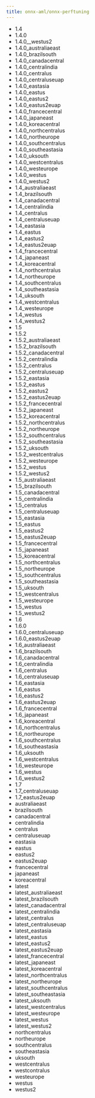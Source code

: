 ```yaml
---
title: onnx-aml/onnx-perftuning
---
```

- 1.4
- 1.4.0
- 1.4.0__westus2
- 1.4.0_australiaeast
- 1.4.0_brazilsouth
- 1.4.0_canadacentral
- 1.4.0_centralindia
- 1.4.0_centralus
- 1.4.0_centraluseuap
- 1.4.0_eastasia
- 1.4.0_eastus
- 1.4.0_eastus2
- 1.4.0_eastus2euap
- 1.4.0_francecentral
- 1.4.0_japaneast
- 1.4.0_koreacentral
- 1.4.0_northcentralus
- 1.4.0_northeurope
- 1.4.0_southcentralus
- 1.4.0_southeastasia
- 1.4.0_uksouth
- 1.4.0_westcentralus
- 1.4.0_westeurope
- 1.4.0_westus
- 1.4.0_westus2
- 1.4_australiaeast
- 1.4_brazilsouth
- 1.4_canadacentral
- 1.4_centralindia
- 1.4_centralus
- 1.4_centraluseuap
- 1.4_eastasia
- 1.4_eastus
- 1.4_eastus2
- 1.4_eastus2euap
- 1.4_francecentral
- 1.4_japaneast
- 1.4_koreacentral
- 1.4_northcentralus
- 1.4_northeurope
- 1.4_southcentralus
- 1.4_southeastasia
- 1.4_uksouth
- 1.4_westcentralus
- 1.4_westeurope
- 1.4_westus
- 1.4_westus2
- 1.5
- 1.5.2
- 1.5.2_australiaeast
- 1.5.2_brazilsouth
- 1.5.2_canadacentral
- 1.5.2_centralindia
- 1.5.2_centralus
- 1.5.2_centraluseuap
- 1.5.2_eastasia
- 1.5.2_eastus
- 1.5.2_eastus2
- 1.5.2_eastus2euap
- 1.5.2_francecentral
- 1.5.2_japaneast
- 1.5.2_koreacentral
- 1.5.2_northcentralus
- 1.5.2_northeurope
- 1.5.2_southcentralus
- 1.5.2_southeastasia
- 1.5.2_uksouth
- 1.5.2_westcentralus
- 1.5.2_westeurope
- 1.5.2_westus
- 1.5.2_westus2
- 1.5_australiaeast
- 1.5_brazilsouth
- 1.5_canadacentral
- 1.5_centralindia
- 1.5_centralus
- 1.5_centraluseuap
- 1.5_eastasia
- 1.5_eastus
- 1.5_eastus2
- 1.5_eastus2euap
- 1.5_francecentral
- 1.5_japaneast
- 1.5_koreacentral
- 1.5_northcentralus
- 1.5_northeurope
- 1.5_southcentralus
- 1.5_southeastasia
- 1.5_uksouth
- 1.5_westcentralus
- 1.5_westeurope
- 1.5_westus
- 1.5_westus2
- 1.6
- 1.6.0
- 1.6.0_centraluseuap
- 1.6.0_eastus2euap
- 1.6_australiaeast
- 1.6_brazilsouth
- 1.6_canadacentral
- 1.6_centralindia
- 1.6_centralus
- 1.6_centraluseuap
- 1.6_eastasia
- 1.6_eastus
- 1.6_eastus2
- 1.6_eastus2euap
- 1.6_francecentral
- 1.6_japaneast
- 1.6_koreacentral
- 1.6_northcentralus
- 1.6_northeurope
- 1.6_southcentralus
- 1.6_southeastasia
- 1.6_uksouth
- 1.6_westcentralus
- 1.6_westeurope
- 1.6_westus
- 1.6_westus2
- 1.7
- 1.7_centraluseuap
- 1.7_eastus2euap
- australiaeast
- brazilsouth
- canadacentral
- centralindia
- centralus
- centraluseuap
- eastasia
- eastus
- eastus2
- eastus2euap
- francecentral
- japaneast
- koreacentral
- latest
- latest_australiaeast
- latest_brazilsouth
- latest_canadacentral
- latest_centralindia
- latest_centralus
- latest_centraluseuap
- latest_eastasia
- latest_eastus
- latest_eastus2
- latest_eastus2euap
- latest_francecentral
- latest_japaneast
- latest_koreacentral
- latest_northcentralus
- latest_northeurope
- latest_southcentralus
- latest_southeastasia
- latest_uksouth
- latest_westcentralus
- latest_westeurope
- latest_westus
- latest_westus2
- northcentralus
- northeurope
- southcentralus
- southeastasia
- uksouth
- westcentralus
- westcontralus
- westeurope
- westus
- westus2
